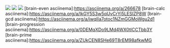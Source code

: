 <a href="https://codeclimate.com/github/codeclimate/codeclimate/maintainability"><img src="https://api.codeclimate.com/v1/badges/a99a88d28ad37a79dbf6/maintainability" /></a>
<a href="https://codeclimate.com/github/codeclimate/codeclimate/test_coverage"><img src="https://api.codeclimate.com/v1/badges/a99a88d28ad37a79dbf6/test_coverage" /></a>
<a href="https://travis-ci.org/AlexanderMalikh/backend-project-lvl1.svg?branch=master"><img src="https://travis-ci.org/AlexanderMalikh/backend-project-lvl1.svg?branch=master" /></a>
[brain-even asciinema]:https://asciinema.org/a/266678
[brain-calc asciinema]:https://asciinema.org/a/lkGY5S3w5qUvCrYi5LESIZP8W
[brain-gcd asciinema]:https://asciinema.org/a/iwqIIa7otoc1NZmGGMoWgu2d1
[brain-progression asciinema]:https://asciinema.org/a/0DEMqXDo9LMd4WX0tlCCTbb3Y
[brain-prime asciinema]:https://asciinema.org/a/ZUkCEN8SHe69T8rEM98afkwMG

